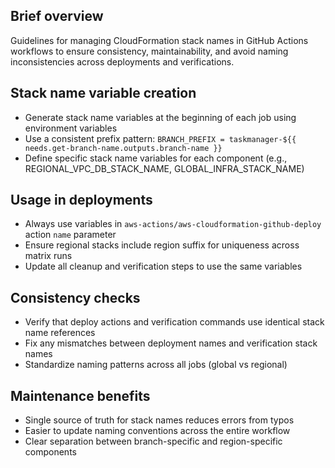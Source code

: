 ## Brief overview
Guidelines for managing CloudFormation stack names in GitHub Actions workflows to ensure consistency, maintainability, and avoid naming inconsistencies across deployments and verifications.

## Stack name variable creation
- Generate stack name variables at the beginning of each job using environment variables
- Use a consistent prefix pattern: `BRANCH_PREFIX = taskmanager-${{ needs.get-branch-name.outputs.branch-name }}`
- Define specific stack name variables for each component (e.g., REGIONAL_VPC_DB_STACK_NAME, GLOBAL_INFRA_STACK_NAME)

## Usage in deployments
- Always use variables in `aws-actions/aws-cloudformation-github-deploy` action `name` parameter
- Ensure regional stacks include region suffix for uniqueness across matrix runs
- Update all cleanup and verification steps to use the same variables

## Consistency checks
- Verify that deploy actions and verification commands use identical stack name references
- Fix any mismatches between deployment names and verification stack names
- Standardize naming patterns across all jobs (global vs regional)

## Maintenance benefits
- Single source of truth for stack names reduces errors from typos
- Easier to update naming conventions across the entire workflow
- Clear separation between branch-specific and region-specific components